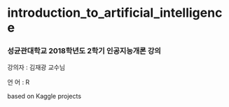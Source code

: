# introduction_to_artificial_intelligence

### 성균관대학교 2018학년도 2학기 인공지능개론 강의

강의자 : 김재광 교수님

언 어 : R

based on Kaggle projects

